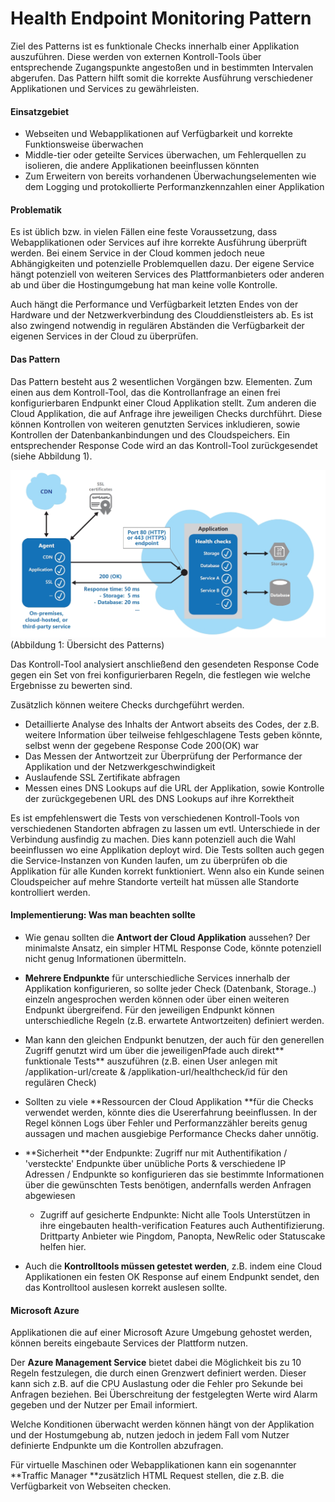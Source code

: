 # Health Endpoint Monitoring Pattern

Ziel des Patterns ist es funktionale Checks innerhalb einer Applikation auszuführen. Diese werden von externen Kontroll-Tools über entsprechende Zugangspunkte angestoßen und in bestimmten Intervalen abgerufen. Das Pattern hilft somit die korrekte Ausführung verschiedener Applikationen und Services zu gewährleisten.

#### Einsatzgebiet

* Webseiten und Webapplikationen auf Verfügbarkeit und korrekte Funktionsweise überwachen
* Middle-tier oder geteilte Services überwachen, um Fehlerquellen zu isolieren, die andere Applikationen beeinflussen könnten
* Zum Erweitern von bereits vorhandenen Überwachungselementen wie dem Logging und protokollierte Performanzkennzahlen einer Applikation

#### Problematik

Es ist üblich bzw. in vielen Fällen eine feste Voraussetzung, dass Webapplikationen oder Services auf ihre korrekte Ausführung überprüft werden. Bei einem Service in der Cloud kommen jedoch neue Abhängigkeiten und potenzielle Problemquellen dazu. Der eigene Service hängt potenziell von weiteren Services des Plattformanbieters oder anderen ab und über die Hostingumgebung hat man keine volle Kontrolle.

Auch hängt die Performance und Verfügbarkeit letzten Endes von der Hardware und der Netzwerkverbindung des Clouddienstleisters ab. Es ist also zwingend notwendig in regulären Abständen die Verfügbarkeit der eigenen Services in der Cloud zu überprüfen.

#### Das Pattern

Das Pattern besteht aus 2 wesentlichen Vorgängen bzw. Elementen. Zum einen aus dem Kontroll-Tool, das die Kontrollanfrage an einen frei konfigurierbaren Endpunkt einer Cloud Applikation stellt. Zum anderen die Cloud Applikation, die auf Anfrage ihre jeweiligen Checks durchführt. Diese können Kontrollen von weiteren genutzten Services inkludieren, sowie Kontrollen der Datenbankanbindungen und des Cloudspeichers. Ein entsprechender Response Code wird an das Kontroll-Tool zurückgesendet \(siehe Abbildung 1\).

![](/assets/health_monitoring_1.jpg)\(Abbildung 1: Übersicht des Patterns\)

Das Kontroll-Tool analysiert anschließend den gesendeten Response Code gegen ein Set von frei konfigurierbaren Regeln, die festlegen wie welche Ergebnisse zu bewerten sind.

Zusätzlich können weitere Checks durchgeführt werden.

* Detaillierte Analyse des Inhalts der Antwort abseits des Codes, der z.B. weitere Information über teilweise fehlgeschlagene Tests geben könnte, selbst wenn der gegebene Response Code 200\(OK\) war
* Das Messen der Antwortzeit zur Überprüfung der Performance der Applikation und der Netzwerkgeschwindigkeit
* Auslaufende SSL Zertifikate abfragen
* Messen eines DNS Lookups auf die URL der Applikation, sowie Kontrolle der zurückgegebenen URL des DNS Lookups auf ihre Korrektheit 

Es ist empfehlenswert die Tests von verschiedenen Kontroll-Tools von verschiedenen Standorten abfragen zu lassen um evtl. Unterschiede in der Verbindung ausfindig zu machen. Dies kann potenziell auch die Wahl beeinflussen wo eine Applikation deployt wird. Die Tests sollten auch gegen die Service-Instanzen von Kunden laufen, um zu überprüfen ob die Applikation für alle Kunden korrekt funktioniert. Wenn also ein Kunde seinen Cloudspeicher auf mehre Standorte verteilt hat müssen alle Standorte kontrolliert werden.

#### Implementierung: Was man beachten sollte

* Wie genau sollten die **Antwort der Cloud Applikation** aussehen? Der minimalste Ansatz, ein simpler HTML Response Code, könnte potenziell nicht genug Informationen übermitteln.

* **Mehrere Endpunkte** für unterschiedliche Services innerhalb der Applikation konfigurieren, so sollte jeder Check \(Datenbank, Storage..\) einzeln angesprochen werden können oder über einen weiteren Endpunkt übergreifend. Für den jeweiligen Endpunkt können unterschiedliche Regeln \(z.B. erwartete Antwortzeiten\) definiert werden.

* Man kann den gleichen Endpunkt benutzen, der auch für den generellen Zugriff genutzt wird um über die jeweiligenPfade auch direkt** funktionale Tests** auszuführen \(z.B. einen User anlegen mit /applikation-url/create & /applikation-url/healthcheck/id für den regulären Check\)

* Sollten zu viele **Ressourcen der Cloud Applikation **für die Checks verwendet werden, könnte dies die Usererfahrung beeinflussen. In der Regel können Logs über Fehler und Performanzzähler bereits genug aussagen und machen ausgiebige Performance Checks daher unnötig.

* **Sicherheit **der Endpunkte: Zugriff nur mit Authentifikation / 'versteckte' Endpunkte über unübliche Ports & verschiedene IP Adressen / Endpunkte so konfigurieren das sie bestimmte Informationen über die gewünschten Tests benötigen, andernfalls werden Anfragen abgewiesen

  * Zugriff auf gesicherte Endpunkte: Nicht alle Tools Unterstützen in ihre eingebauten health-verification Features auch Authentifizierung. Drittparty Anbieter wie Pingdom, Panopta, NewRelic oder Statuscake helfen hier.

* Auch die **Kontrolltools müssen getestet werden**, z.B. indem eine Cloud Applikationen ein festen OK Response auf einem Endpunkt sendet, den das Kontrolltool auslesen korrekt auslesen sollte.

#### Microsoft Azure

Applikationen die auf einer Microsoft Azure Umgebung gehostet werden, können bereits eingebaute Services der Plattform nutzen.

Der **Azure Management Service** bietet dabei die Möglichkeit bis zu 10 Regeln festzulegen, die durch einen Grenzwert definiert werden. Dieser kann sich z.B. auf die CPU Auslastung oder die Fehler pro Sekunde bei Anfragen beziehen. Bei Überschreitung der festgelegten Werte wird Alarm gegeben und der Nutzer per Email informiert.

Welche Konditionen überwacht werden können hängt von der Applikation und der Hostumgebung ab, nutzen jedoch in jedem Fall vom Nutzer definierte Endpunkte um die Kontrollen abzufragen.

Für virtuelle Maschinen oder Webapplikationen kann ein sogenannter **Traffic Manager **zusätzlich HTML Request stellen, die z.B. die Verfügbarkeit von Webseiten checken.
